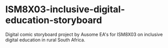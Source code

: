 # ISM8X03-inclusive-digital-education-storyboard
Digital comic storyboard project by Ausome EA's for ISM8X03 on inclusive digital education in rural South Africa.
